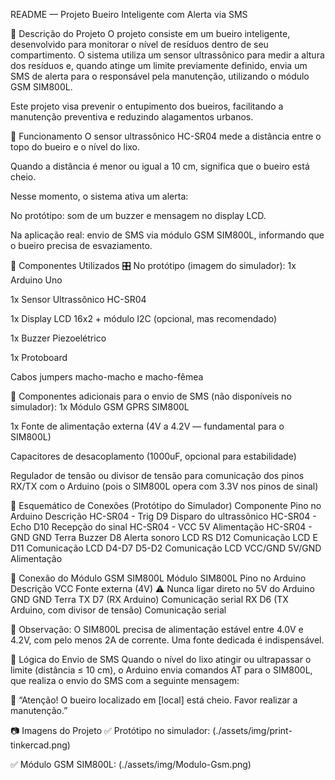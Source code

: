 README — Projeto Bueiro Inteligente com Alerta via SMS

🚀 Descrição do Projeto
O projeto consiste em um bueiro inteligente, desenvolvido para monitorar o nível de resíduos dentro de seu compartimento. O sistema utiliza um sensor ultrassônico para medir a altura dos resíduos e, quando atinge um limite previamente definido, envia um SMS de alerta para o responsável pela manutenção, utilizando o módulo GSM SIM800L.

Este projeto visa prevenir o entupimento dos bueiros, facilitando a manutenção preventiva e reduzindo alagamentos urbanos.

🧠 Funcionamento
O sensor ultrassônico HC-SR04 mede a distância entre o topo do bueiro e o nível do lixo.

Quando a distância é menor ou igual a 10 cm, significa que o bueiro está cheio.

Nesse momento, o sistema ativa um alerta:

No protótipo: som de um buzzer e mensagem no display LCD.

Na aplicação real: envio de SMS via módulo GSM SIM800L, informando que o bueiro precisa de esvaziamento.

🔧 Componentes Utilizados
🎛️ No protótipo (imagem do simulador):
1x Arduino Uno

1x Sensor Ultrassônico HC-SR04

1x Display LCD 16x2 + módulo I2C (opcional, mas recomendado)

1x Buzzer Piezoelétrico

1x Protoboard

Cabos jumpers macho-macho e macho-fêmea

🔗 Componentes adicionais para o envio de SMS (não disponíveis no simulador):
1x Módulo GSM GPRS SIM800L

1x Fonte de alimentação externa (4V a 4.2V — fundamental para o SIM800L)

Capacitores de desacoplamento (1000uF, opcional para estabilidade)

Regulador de tensão ou divisor de tensão para comunicação dos pinos RX/TX com o Arduino (pois o SIM800L opera com 3.3V nos pinos de sinal)

🔌 Esquemático de Conexões (Protótipo do Simulador)
Componente	Pino no Arduino	Descrição
HC-SR04 - Trig	D9	Disparo do ultrassônico
HC-SR04 - Echo	D10	Recepção do sinal
HC-SR04 - VCC	5V	Alimentação
HC-SR04 - GND	GND	Terra
Buzzer	D8	Alerta sonoro
LCD RS	D12	Comunicação
LCD E	D11	Comunicação
LCD D4-D7	D5-D2	Comunicação
LCD VCC/GND	5V/GND	Alimentação

📡 Conexão do Módulo GSM SIM800L
Módulo SIM800L	Pino no Arduino	Descrição
VCC	Fonte externa (4V)	⚠️ Nunca ligar direto no 5V do Arduino
GND	GND	Terra
TX	D7 (RX Arduino)	Comunicação serial
RX	D6 (TX Arduino, com divisor de tensão)	Comunicação serial

🔋 Observação: O SIM800L precisa de alimentação estável entre 4.0V e 4.2V, com pelo menos 2A de corrente. Uma fonte dedicada é indispensável.

📨 Lógica do Envio de SMS
Quando o nível do lixo atingir ou ultrapassar o limite (distância ≤ 10 cm), o Arduino envia comandos AT para o SIM800L, que realiza o envio do SMS com a seguinte mensagem:

📲 “Atenção! O bueiro localizado em [local] está cheio. Favor realizar a manutenção.”

📷 Imagens do Projeto
✅ Protótipo no simulador:
(./assets/img/print-tinkercad.png)

✅ Módulo GSM SIM800L:
(./assets/img/Modulo-Gsm.png)

